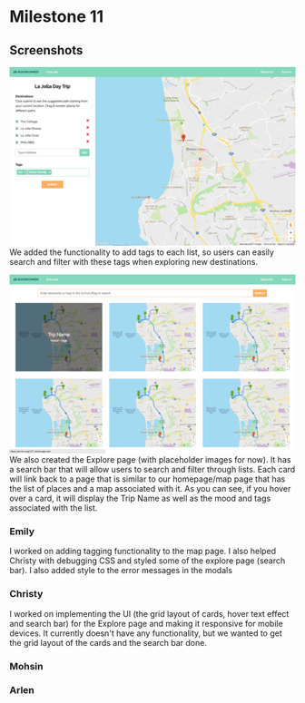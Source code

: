 # Milestone 11
## Screenshots
![Milestone11-Screenshot1](milestone11-imgs/milestone11-1.png)
We added the functionality to add tags to each list, so users can easily search and filter with these tags when exploring new destinations.

![Milestone11-Screenshot2](milestone11-imgs/milestone11-2.png)
We also created the Explore page (with placeholder images for now). It has a search bar that will allow users to search and filter through lists. Each card will link back to a page that is similar to our homepage/map page that has the list of places and a map associated with it. As you can see, if you hover over a card, it will display the Trip Name as well as the mood and tags associated with the list.

### Emily
I worked on adding tagging functionality to the map page. I also helped Christy with debugging CSS and styled some of the explore page (search bar). I also added style to the error messages in the modals

### Christy
I worked on implementing the UI (the grid layout of cards, hover text effect and search bar) for the Explore page and making it responsive for mobile devices. It currently doesn't have any functionality, but we wanted to get the grid layout of the cards and the search bar done.

### Mohsin


### Arlen
